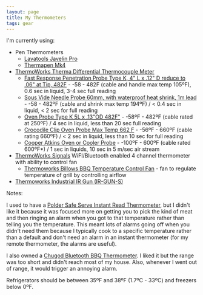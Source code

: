 ```yaml
---
layout: page
title: My Thermometers
tags: gear
---
```

I'm currently using:
-	Pen Thermometers
	-	[Lavatools Javelin Pro](https://www.lavatools.co/products/javelin-pro-d)
	-	[Thermapen Mk4](https://www.thermoworks.com/Thermapen-Mk4)
-	[ThermoWorks Therma Differential Thermocouple Meter](https://www.thermoworks.com/Therma-Differential)
	-	[Fast Response Penetration Probe Type K, 4" L x .12" D reduce to .06" at Tip, 482F](https://www.thermoworks.com/PRB-K-159) - -58 - 482F (cable and handle max temp 105ºF), 0.6 sec in liquid, 3-4 sec full reading
	-	[Sous Vide Needle Probe 60mm, with waterproof heat shrink, 1m lead](https://www.thermoworks.com/THS-113-109) - -58 - 482ºF (cable and shrink max temp 194ºF) / < 0.4 sec in liquid, < 2 sec for full reading
	-	[Oven Probe Type K 5L x .13"OD 482F"](https://www.thermoworks.com/THS-113-170) - -58ºF - 482ºF (cable rated at 250ºF) / 4 sec in liquid, less than 20 sec full reading
	-	[Crocodile Clip Oven Probe Max Temp 662 F](https://www.thermoworks.com/THS-113-041) - -56ºF - 660ºF (cable rating 660ºF) / < 2 sec in liquid, less than 10 sec for full reading
	-	[Cooper Atkins Oven or Cooler Probe](https://www.cooper-atkins.com/products/oven-or-cooler-freezer-with-clip/) - -100ºF - 600ºF (cable rated 600ºF*) / 1 sec in liquids, 10 sec in 5 m/sec air stream
-	[ThermoWorks Signals](https://www.thermoworks.com/Signals) WiFI/Bluetooth enabled 4 channel thermometer with ability to control fan
	-	[Thermoworks Billows BBQ Temperature Control Fan](https://www.thermoworks.com/Billows) - fan to regulate temperature of grill by controlling airflow
- [Thermoworks Industrial IR Gun (IR-GUN-S)](https://www.thermoworks.com/IR-Gun)

Notes:

I used to have a [Polder Safe Serve Instant Read Thermometer](https://polder.com/products/bbq-safe-serve-instant-read-thermometer), but I didn't like it because it was focused more on getting you to pick the kind of meat and then ringing an alarm when you got to that temperature rather than telling you the temperature. This meant lots of alarms going off when you didn't need them because I typically cook to a specific temperature rather than a default and don't need an alarm in an instant thermometer (for my remote thermometer, the alarms are useful).

I also owned a [Chugod Bluetooth BBQ Thermometer](https://www.amazon.com/Thermometer-Bluetooth-Grilling-Carrying-Included/dp/B075L7V6NZ/). I liked it but the range was too short and didn't reach most of my house. Also, whenever I went out of range, it would trigger an annoying alarm.

Refrigerators should be between 35ºF and 38ºF (1.7ºC - 33ºC) and freezers below 0ºF.